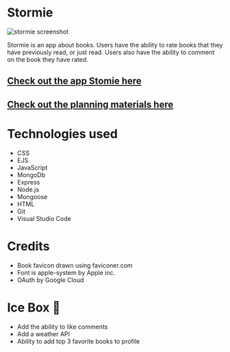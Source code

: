 # Stormie 
![stormie screenshot](https://user-images.githubusercontent.com/119258338/213743618-d476fbcf-39f7-4d5d-a4f2-934f5db9f3ba.png)

Stormie is an app about books. Users have the ability to rate books that they have previously read, or just read. Users also have the ability to comment on the book they have rated. 

## [Check out the app Stomie here](https://stormie.fly.dev/)

## [Check out the planning materials here](https://trello.com/invite/b/9McwHkCr/ATTI506d2406959bc3f3d4fc2025a31d00a4236DBA7F/simple-project-board)

# Technologies used 

* CSS
* EJS
* JavaScript
* MongoDb
* Express
* Node.js
* Mongoose
* HTML
* Git
* Visual Studio Code  

# Credits 

* Book favicon drawn using faviconer.com
* Font is apple-system by Apple inc.
* OAuth by Google Cloud

# Ice Box 🧊

* Add the ability to like comments
* Add a weather API
* Ability to add top 3 favorite books to profile

